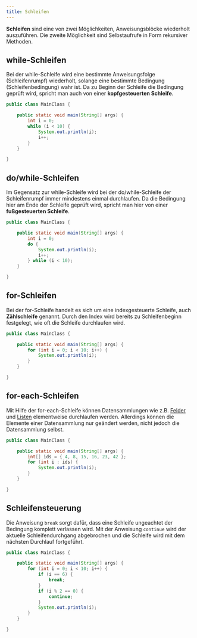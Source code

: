 ```yaml
---
title: Schleifen
---
```


**Schleifen** sind eine von zwei Möglichkeiten, Anweisungsblöcke wiederholt auszuführen. Die zweite Möglichkeit sind Selbstaufrufe in Form rekursiver Methoden.

## while-Schleifen
Bei der while-Schleife wird eine bestimmte Anweisungsfolge (Schleifenrumpf) wiederholt, solange eine bestimmte Bedingung (Schleifenbedingung) wahr ist. Da zu Beginn der Schleife die Bedingung geprüft wird, spricht man auch von einer **kopfgesteuerten Schleife**.

```java
public class MainClass {

    public static void main(String[] args) {
        int i = 0;
        while (i < 10) {
            System.out.println(i);
            i++;
        } 
    }

}
```

## do/while-Schleifen
Im Gegensatz zur while-Schleife wird bei der do/while-Schleife der Schleifenrumpf immer mindestens einmal durchlaufen. Da die Bedingung hier am Ende der Schleife geprüft wird, spricht man hier von einer **fußgesteuerten Schleife**.

```java
public class MainClass {

    public static void main(String[] args) {
        int i = 0;
        do {
            System.out.println(i);
            i++;
        } while (i < 10);
    }

}
```

## for-Schleifen
Bei der for-Schleife handelt es sich um eine indexgesteuerte Schleife, auch **Zählschleife** genannt. Durch den Index wird bereits zu Schleifenbeginn festgelegt, wie oft die Schleife durchlaufen wird.

```java
public class MainClass {

    public static void main(String[] args) {
        for (int i = 0; i < 10; i++) {
            System.out.println(i);
        }
    }

}
```

## for-each-Schleifen
Mit Hilfe der for-each-Schleife können Datensammlungen wie z.B. [Felder](arrays.md) und [Listen](lists.md) elementweise durchlaufen werden. Allerdings können die Elemente einer Datensammlung nur geändert werden, nicht jedoch die Datensammlung selbst.

```java
public class MainClass {

    public static void main(String[] args) {
        int[] ids = { 4, 8, 15, 16, 23, 42 };
        for (int i : ids) {
            System.out.println(i);
        }
    }

}
```

## Schleifensteuerung
Die Anweisung `break` sorgt dafür, dass eine Schleife ungeachtet der Bedingung komplett verlassen wird. Mit der Anweisung `continue` wird der aktuelle Schleifendurchgang abgebrochen und die Schleife wird mit dem nächsten Durchlauf fortgeführt.

```java
public class MainClass {

    public static void main(String[] args) {
        for (int i = 0; i < 10; i++) {
            if (i == 6) {
                break;
            }
            if (i % 2 == 0) {
                continue;
            }
            System.out.println(i);
        }
    }

}
```

